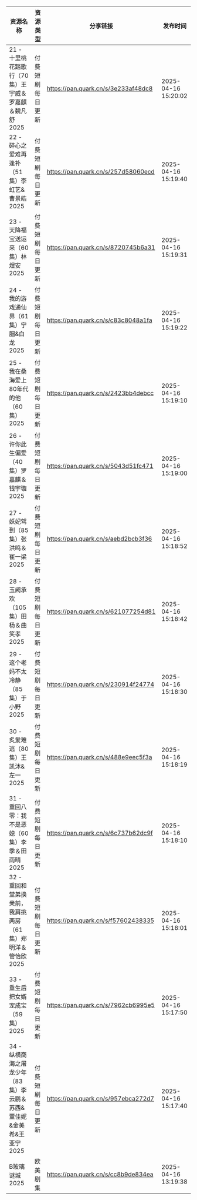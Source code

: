| 资源名称                                      | 资源类型     | 分享链接                                | 发布时间                |
| ----------------------------------------- | -------- | ----------------------------------- | ------------------- |
| 21 - 十里桃花踏歌行（70集）王宇威＆罗嘉麒＆魏凡舒2025          | 付费短剧每日更新 | https://pan.quark.cn/s/3e233af48dc8 | 2025-04-16 15:20:02 |
| 22 - 碎心之爱难再逢补（51集）李虹艺&曹景皓2025             | 付费短剧每日更新 | https://pan.quark.cn/s/257d58060ecd | 2025-04-16 15:19:40 |
| 23 - 天降福宝送运来（60集）林煜安2025                  | 付费短剧每日更新 | https://pan.quark.cn/s/8720745b6a31 | 2025-04-16 15:19:31 |
| 24 - 我的游戏通仙界（61集）宁胭&白龙2025                | 付费短剧每日更新 | https://pan.quark.cn/s/c83c8048a1fa | 2025-04-16 15:19:22 |
| 25 - 我在桑海爱上80年代的他（60集）2025                | 付费短剧每日更新 | https://pan.quark.cn/s/2423bb4debcc | 2025-04-16 15:19:10 |
| 26 - 许你此生偏爱（40集）罗嘉麒＆钱宇璇2025               | 付费短剧每日更新 | https://pan.quark.cn/s/5043d51fc471 | 2025-04-16 15:19:00 |
| 27 - 妖妃驾到（85集）张洪鸣＆崔一梁2025                 | 付费短剧每日更新 | https://pan.quark.cn/s/aebd2bcb3f36 | 2025-04-16 15:18:52 |
| 28 - 玉阙承欢（105集）田杨＆曲笑孝2025                 | 付费短剧每日更新 | https://pan.quark.cn/s/621077254d81 | 2025-04-16 15:18:42 |
| 29 - 这个老妈不太冷静（85集）于小野2025                 | 付费短剧每日更新 | https://pan.quark.cn/s/230914f24774 | 2025-04-16 15:18:30 |
| 30 - 炙爱难逃（80集）王凯沐&左一2025                  | 付费短剧每日更新 | https://pan.quark.cn/s/488e9eec5f3a | 2025-04-16 15:18:19 |
| 31 - 重回八零：我不是恶媳（60集）李季＆田雨晴2025            | 付费短剧每日更新 | https://pan.quark.cn/s/6c737b62dc9f | 2025-04-16 15:18:10 |
| 32 - 重回和堂弟换亲前，我肩挑两房（61集）郑明洋＆管怡欣2025       | 付费短剧每日更新 | https://pan.quark.cn/s/f57602438335 | 2025-04-16 15:18:01 |
| 33 - 重生后把女婿宠成宝（59集）2025                   | 付费短剧每日更新 | https://pan.quark.cn/s/7962cb6995e5 | 2025-04-16 15:17:50 |
| 34 - 纵横商海之屠龙少年（83集）李云鹏＆苏西&董佳妮&金美希&王亚宁2025 | 付费短剧每日更新 | https://pan.quark.cn/s/957ebca272d7 | 2025-04-16 15:17:40 |
| B玻璃谜城2025                                 | 欧美剧集     | https://pan.quark.cn/s/cc8b9de834ea | 2025-04-16 13:19:38 |
